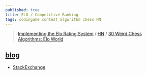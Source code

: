 ```yaml
---
published: true
title: ELO / Competitive Ranking
tags: codingame contest algorithm chess NN
---
```

> [Implementing the Elo Rating System](https://mattmazzola.medium.com/implementing-the-elo-rating-system-a085f178e065) / [HN](https://news.ycombinator.com/item?id=26115665) / [30 Weird Chess Algorithms:  Elo World](https://www.youtube.com/watch?v=DpXy041BIlA)

## [blog](http://www.lifewithalacrity.com/2006/01/ranking_systems.html)

- [StackExchange](https://gamedev.stackexchange.com/questions/3788/simplest-most-effective-way-to-rank-and-measure-player-skill-in-a-multi-player-e/3805#3805)
